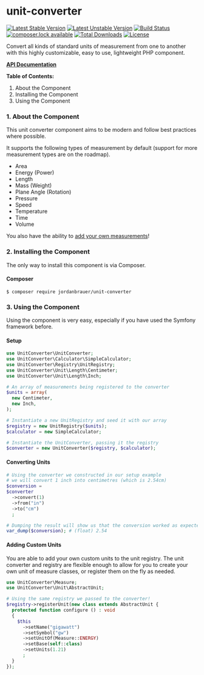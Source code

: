 # unit-converter

[![Latest Stable Version](https://poser.pugx.org/jordanbrauer/unit-converter/version)](https://packagist.org/packages/jordanbrauer/unit-converter)
[![Latest Unstable Version](https://poser.pugx.org/jordanbrauer/unit-converter/v/unstable)](//packagist.org/packages/jordanbrauer/unit-converter)
[![Build Status](https://travis-ci.org/jordanbrauer/unit-converter.svg?branch=master)](https://travis-ci.org/jordanbrauer/unit-converter)
[![composer.lock available](https://poser.pugx.org/jordanbrauer/unit-converter/composerlock)](https://packagist.org/packages/jordanbrauer/unit-converter)
[![Total Downloads](https://poser.pugx.org/jordanbrauer/unit-converter/downloads)](https://packagist.org/packages/jordanbrauer/unit-converter)
[![License](https://poser.pugx.org/jordanbrauer/unit-converter/license)](https://packagist.org/packages/jordanbrauer/unit-converter)

Convert all kinds of standard units of measurement from one to another with this highly customizable, easy to use, lightweight PHP component.

**[API Documentation](https://jordanbrauer.github.io/unit-converter/)**

**Table of Contents:**

1. About the Component
2. Installing the Component
3. Using the Component

### 1. About the Component

This unit converter component aims to be modern and follow best practices where possible.  

It supports the following types of measurement by default (support for more measurement types are on the roadmap).

* Area
* Energy (Power)
* Length
* Mass (Weight)
* Plane Angle (Rotation)
* Pressure
* Speed
* Temperature
* Time
* Volume

You also have the ability to [add your own measurements](#adding-custom-units)!

### 2. Installing the Component

The only way to install this component is via Composer.

#### Composer

```
$ composer require jordanbrauer/unit-converter
```

### 3. Using the Component

Using the component is very easy, especially if you have used the Symfony framework before.

#### Setup

```php
use UnitConverter\UnitConverter;
use UnitConverter\Calculator\SimpleCalculator;
use UnitConverter\Registry\UnitRegistry;
use UnitConverter\Unit\Length\Centimeter;
use UnitConverter\Unit\Length\Inch;

# An array of measurements being registered to the converter
$units = array(
  new Centimeter,
  new Inch,
);

# Instantiate a new UnitRegistry and seed it with our array
$registry = new UnitRegistry($units);
$calculator = new SimpleCalculator;

# Instantiate the UnitConverter, passing it the registry
$converter = new UnitConverter($registry, $calculator);
```

#### Converting Units

```php
# Using the converter we constructed in our setup example
# we will convert 1 inch into centimetres (which is 2.54cm)
$conversion =
$converter
  ->convert(1)
  ->from("in")
  ->to("cm")
  ;

# Dumping the result will show us that the conversion worked as expected
var_dump($conversion); # (float) 2.54
```

#### Adding Custom Units

You are able to add your own custom units to the unit registry. The unit converter and registry are flexible enough to allow for you to create your own unit of measure classes, or register them on the fly as needed.

```php
use UnitConverter\Measure;
use UnitConverter\Unit\AbstractUnit;

# Using the same registry we passed to the converter!
$registry->registerUnit(new class extends AbstractUnit {
  protected function configure () : void
  {
    $this
      ->setName("gigawatt")
      ->setSymbol("gw")
      ->setUnitOf(Measure::ENERGY)
      ->setBase(self::class)
      ->setUnits(1.21)
      ;
  }
});
```

